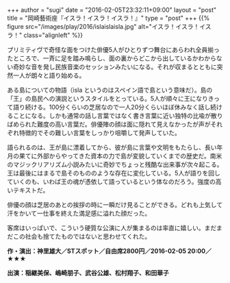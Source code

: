 +++
author = "sugi"
date = "2016-02-05T23:32:11+09:00"
layout = "post"
title = "岡崎藝術座『イスラ！イスラ！イスラ！』"
type = "post"
+++
{{% figure src="/images/play/2016/islaislaisla.jpg" alt="イスラ！イスラ！イスラ！" class="alignleft" %}}

プリミティヴで奇怪な面をつけた俳優5人がひとりずつ舞台にあらわれ全員揃ったところで、一斉に足を踏み鳴らし、面の裏からどこから出しているかわからない奇妙な音を発し民族音楽のセッションみたいになる。それが収まるとともに突然一人が朗々と語り始める。

ある島についての物語（isla というのはスペイン語で島という意味だ）。島の「王」の島民への演説というスタイルをとっている。5人が順々に王になりきって語り続ける。100分くらいの芝居なので一人20分くらいほぼ休みなく話し続けることになる。しかも通常の話し言葉ではなく書き言葉に近い独特の比喩が散りばめられた難度の高い言葉だ。俳優陣の顔は面に隠れて見えなかったが声がそれぞれ特徴的でその難しい言葉をしっかり咀嚼して発声していた。

語られるのは、王が島に漂着してから、彼が島に言葉や文明をもたらし、長い年月の果てに外部からやってきた資本の力で島が変貌していくまでの歴史だ。南米のマジックリアリズム小説みたいに奇妙でちょっと残酷な出来事が次々起こる。王は最後にはまるで島そのもののような存在に変化している。5人が語りを回していくのも、いわば王の魂が憑依して語っているという体なのだろう。強度の高いテキストだ。

俳優の顔は芝居のあとの挨拶の時に一瞬だけ見ることができる。どれも上気して汗をかいて一仕事を終えた満足感に溢れた顔だった。

客席はいっぱいで、こういう硬質な公演に人が集まるのは率直に嬉しい。まだまだこの社会も捨てたものではないと思わせてくれた。

**作・演出：神里雄大／STスポット／自由席2800円／2016-02-05 20:00／★★★**

**出演：稲継美保、嶋崎朋子、武谷公雄、松村翔子、和田華子**
